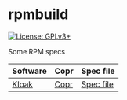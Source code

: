 # rpmbuild
[![License: GPLv3+](https://img.shields.io/badge/license-GPLv3%2B-blue.svg)](https://opensource.org/licenses/GPL-3.0)

Some RPM specs

|Software|Copr|Spec file|
|---|---|---|
|[Kloak](https://github.com/vmonaco/kloak)|[Copr](https://copr.fedorainfracloud.org/coprs/itsmefma/Kloak/)|[Spec file](https://github.com/FacundoAcevedo/rpmbuild/blob/master/rpmbuild/SPECS/kloak.spec)|
